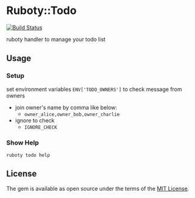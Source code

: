 # Ruboty::Todo

[![Build Status](https://travis-ci.org/kwappa/ruboty-todo.svg)](https://travis-ci.org/kwappa/ruboty-todo)

ruboty handler to manage your todo list

## Usage

### Setup

set environment variables `ENV['TODO_OWNERS']` to check message from owners

- join owner's name by comma like below:
  - `owner_alice,owner_bob,owner_charlie`
- ignore to check
  - `IGNORE_CHECK`

### Show Help

`ruboty todo help`

## License

The gem is available as open source under the terms of the [MIT License](http://opensource.org/licenses/MIT).
